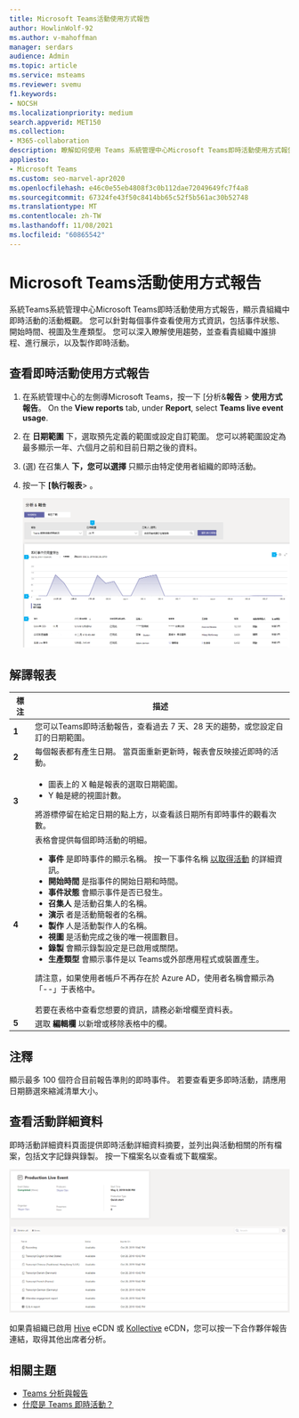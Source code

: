```yaml
---
title: Microsoft Teams活動使用方式報告
author: HowlinWolf-92
ms.author: v-mahoffman
manager: serdars
audience: Admin
ms.topic: article
ms.service: msteams
ms.reviewer: svemu
f1.keywords:
- NOCSH
ms.localizationpriority: medium
search.appverid: MET150
ms.collection:
- M365-collaboration
description: 瞭解如何使用 Teams 系統管理中心Microsoft Teams即時活動使用方式報告，以取得Teams即時活動活動的概觀。
appliesto:
- Microsoft Teams
ms.custom: seo-marvel-apr2020
ms.openlocfilehash: e46c0e55eb4808f3c0b112dae72049649fc7f4a8
ms.sourcegitcommit: 67324fe43f50c8414bb65c52f5b561ac30b52748
ms.translationtype: MT
ms.contentlocale: zh-TW
ms.lasthandoff: 11/08/2021
ms.locfileid: "60865542"
---
```

# <a name="microsoft-teams-live-event-usage-report"></a>Microsoft Teams活動使用方式報告

系統Teams系統管理中心Microsoft Teams即時活動使用方式報告，顯示貴組織中即時活動的活動概觀。 您可以針對每個事件查看使用方式資訊，包括事件狀態、開始時間、視圖及生產類型。 您可以深入瞭解使用趨勢，並查看貴組織中誰排程、進行展示，以及製作即時活動。

## <a name="view-the-live-event-usage-report"></a>查看即時活動使用方式報告

1. 在系統管理中心的左側導Microsoft Teams，按一下 [分析&**報告**  >  **使用方式報告**。 On the **View reports** tab, under **Report**, select **Teams live event usage**.
2. 在 **日期範圍** 下，選取預先定義的範圍或設定自訂範圍。 您可以將範圍設定為最多顯示一年、六個月之前和目前日期之後的資料。
3.  (選) 在召集人 **下，您可以選擇** 只顯示由特定使用者組織的即時活動。
4. 按一下 **[執行報表**> 。  

    ![系統管理中心Teams活動使用方式報表的螢幕擷取畫面Teams圖。](../media/teams-live-event-usage-report-with-callouts.png "系統管理中心Teams活動使用方式報表的螢幕擷取畫面Teams圖說文字")

## <a name="interpret-the-report"></a>解譯報表

|標注 |描述  |
|--------|-------------|
|**1**   |您可以Teams即時活動報告，查看過去 7 天、28 天的趨勢，或您設定自訂的日期範圍。 |
|**2**   |每個報表都有產生日期。 當頁面重新更新時，報表會反映接近即時的活動。 |
|**3**   |<ul><li>圖表上的 X 軸是報表的選取日期範圍。</li> <li> Y 軸是總的視圖計數。</li> </ul>將游標停留在給定日期的點上方，以查看該日期所有即時事件的觀看次數。|
|**4**   |表格會提供每個即時活動的明細。 <ul><li>**事件** 是即時事件的顯示名稱。 按一下事件名稱 [以取得活動](#view-event-details) 的詳細資訊。 </li> <li>**開始時間** 是指事件的開始日期和時間。</li> <li>**事件狀態** 會顯示事件是否已發生。  </li><li>**召集人** 是活動召集人的名稱。</li> <li>**演示** 者是活動簡報者的名稱。</li><li>**製作** 人是活動製作人的名稱。</li><li>**視圖** 是活動完成之後的唯一視圖數目。</li><li>**錄製** 會顯示錄製設定是已啟用或關閉。</li><li>**生產類型** 會顯示事件是以 Teams或外部應用程式或裝置產生。</li></li> </ul>請注意，如果使用者帳戶不再存在於 Azure AD，使用者名稱會顯示為 「--」于表格中。 <br><br>若要在表格中查看您想要的資訊，請務必新增欄至資料表。 |
|**5**   |選取 **編輯欄** 以新增或移除表格中的欄。|

## <a name="notes"></a>注釋
顯示最多 100 個符合目前報告準則的即時事件。 若要查看更多即時活動，請應用日期篩選來縮減清單大小。

## <a name="view-event-details"></a>查看活動詳細資料

即時活動詳細資料頁面提供即時活動詳細資料摘要，並列出與活動相關的所有檔案，包括文字記錄與錄製。 按一下檔案名以查看或下載檔案。

![顯示即時活動詳細資料之螢幕擷取畫面。](../media/teams-live-event-usage-report-event-detail.png)

如果貴組織已啟用 [Hive](https://www.hivestreaming.com/partners/integration-partners/microsoft/) eCDN 或 [Kollective](https://kollective.com) eCDN，您可以按一下合作夥伴報告連結，取得其他出席者分析。

## <a name="related-topics"></a>相關主題

- [Teams 分析與報告](teams-reporting-reference.md)
- [什麼是 Teams 即時活動？](../teams-live-events/what-are-teams-live-events.md)
